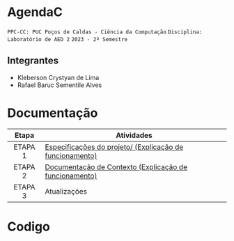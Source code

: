 # AgendaC

`PPC-CC: PUC Poços de Caldas - Ciência da Computação`
`Disciplina: Laboratório de AED 2`
`2023 - 2º Semestre`

## Integrantes

- Kleberson Crystyan de Lima
- Rafael Baruc Sementile Alves


# Documentação

| Etapa   |  Atividades |
|  :----:   | ----------- |
| ETAPA 1 |  <a href="Especificações do projeto.md">Especificações do projeto/ (Explicação de funcionamento)|
| ETAPA 2 | <a href="docs/1-Documentacao-contexto.md"> Documentação de Contexto (Explicação de funcionamento)</a>
| ETAPA 3 | Atualizações


# Codigo
